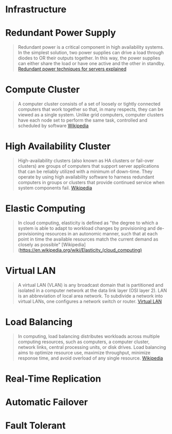 # Infrastructure

# Redundant Power Supply

> Redundant power is a critical component in high availability systems. In the simplest solution, two power supplies can drive a load through diodes to OR their outputs together. In this way, the power supplies can either share the load or have one active and the other in standby. [Redundant power techniques for servers explained](http://www.eetimes.com/document.asp?doc_id=1273185)

# Compute Cluster

> A computer cluster consists of a set of loosely or tightly connected computers that work together so that, in many respects, they can be viewed as a single system. Unlike grid computers, computer clusters have each node set to perform the same task, controlled and scheduled by software [Wikipedia](https://en.wikipedia.org/wiki/Computer_cluster)

# High Availability Cluster

> High-availability clusters (also known as HA clusters or fail-over clusters) are groups of computers that support server applications that can be reliably utilized with a minimum of down-time. They operate by using high availability software to harness redundant computers in groups or clusters that provide continued service when system components fail. [Wikipedia](https://en.wikipedia.org/wiki/High-availability_cluster)

# Elastic Computing

> In cloud computing, elasticity is defined as "the degree to which a system is able to adapt to workload changes by provisioning and de-provisioning resources in an autonomic manner, such that at each point in time the available resources match the current demand as closely as possible" [Wikipedia](https://en.wikipedia.org/wiki/Elasticity_(cloud_computing)

# Virtual LAN

> A virtual LAN (VLAN) is any broadcast domain that is partitioned and isolated in a computer network at the data link layer (OSI layer 2). LAN is an abbreviation of local area network. To subdivide a network into virtual LANs, one configures a network switch or router. [Virtual LAN](https://en.wikipedia.org/wiki/Virtual_LAN)

# Load Balancing

> In computing, load balancing distributes workloads across multiple computing resources, such as computers, a computer cluster, network links, central processing units, or disk drives. Load balancing aims to optimize resource use, maximize throughput, minimize response time, and avoid overload of any single resource. [Wikipedia](https://en.wikipedia.org/wiki/Load_balancing_(computing))

# Real-Time Replication



# Automatic Failover


# Fault Tolerant